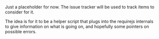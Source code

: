 Just a placeholder for now. The issue tracker will be used to track items to consider for it.

The idea is for it to be a helper script that plugs into the requirejs internals to give information on what is going on, and hopefully some pointers on possible errors.

